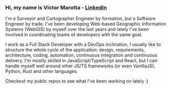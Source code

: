 ### Hi, my name is Victor Marotta - [LinkedIn](linkedin.com/in/victor-marotta-5055ab60)

I'm a Surveyor and Cartographer Engineer by formation, but a Software Engineer by trade. I've been developing Web-based Geographic Information Systems (WebGIS) by myself over the last years and lately I've been involved in coordinating teams of developers with the same goal. 

I work as a Full Stack Developer with a DevOps inclination, I usually like to structure the whole cycle of the application: design, requirements, architecture, coding, automation, continuous integration and continuous delivery. I'm mostly skilled in JavaScript/TypeScript and React, but I can handle myself well around other JS/TS frameworks (or even VanillaJS), Python, Rust and other languages. 

Checkout my public repos to see what I've been working on lately :)
